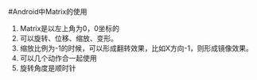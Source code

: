 #Android中Matrix的使用
1. Matrix是以左上角为0，0坐标的
2. 可以旋转、位移、缩放、变形。
3. 缩放比例为-1的时候，可以形成翻转效果，比如X方向-1，则形成镜像效果。
4. 可以几个动作合一起使用
5. 旋转角度是顺时针